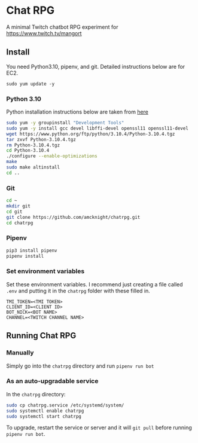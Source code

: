 # Chat RPG

A minimal Twitch chatbot RPG experiment for https://www.twitch.tv/mangort

## Install

You need Python3.10, pipenv, and git. Detailed instructions below are for EC2.

`sudo yum update -y`

### Python 3.10

 Python installation instructions below are taken from [here](https://www.gcptutorials.com/post/python-3.10-installation-on-amazon-linux-2)

```bash
sudo yum -y groupinstall "Development Tools"
sudo yum -y install gcc devel libffi-devel openssl11 openssl11-devel
wget https://www.python.org/ftp/python/3.10.4/Python-3.10.4.tgz
tar zxvf Python-3.10.4.tgz
rm Python-3.10.4.tgz
cd Python-3.10.4
./configure --enable-optimizations
make
sudo make altinstall
cd ..
```

### Git

```bash
cd ~
mkdir git
cd git
git clone https://github.com/amcknight/chatrpg.git
cd chatrpg
```

### Pipenv

```bash
pip3 install pipenv
pipenv install
```

### Set environment variables

Set these environment variables. I recommend just creating a file called `.env` and putting it in the `chatrpg` folder with these filled in.

```env
TMI_TOKEN=<TMI TOKEN>
CLIENT_ID=<CLIENT ID>
BOT_NICK=<BOT NAME>
CHANNEL=<TWITCH CHANNEL NAME>
```

## Running Chat RPG

### Manually

Simply go into the `chatrpg` directory and run `pipenv run bot`

### As an auto-upgradable service

In the `chatrpg` directory:

```bash
sudo cp chatrpg.service /etc/systemd/system/
sudo systemctl enable chatrpg
sudo systemctl start chatrpg
```

To upgrade, restart the service or server and it will `git pull` before running `pipenv run bot`.
